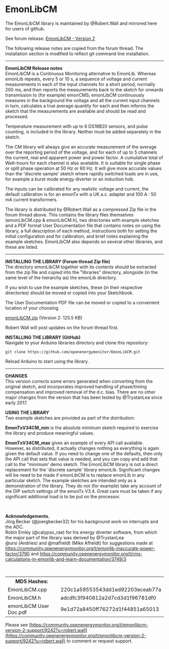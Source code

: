 # EmonLibCM

The EmonLibCM library is maintained by @Robert.Wall and mirrored here for users of github.

See forum release: [EmonLibCM - Version 2](https://community.openenergymonitor.org/t/emonlibcm-version-2/9241)

The following release notes are copied from the forum thread. The installation section is modified to reflect git command line installation.

---

**EmonLibCM Release notes**<br>
EmonLibCM is a Continuous Monitoring alternative to EmonLib. Whereas emonLib repeats, every 5 or 10 s, a sequence of voltage and current measurements in each of the input channels for a short period, normally 200 ms, and then reports the measurements back to the sketch for onwards transmission to (for example) emonCMS; emonLibCM continuously measures in the background the voltage and all the current input channels in turn, calculates a true average quantity for each and then informs the sketch that the measurements are available and should be read and processed.

Temperature measurement with up to 6 DS18B20 sensors, and pulse counting, is included in the library. Neither must be added separately in the sketch.

The CM library will always give an accurate measurement of the average over the reporting period of the voltage, and for each of up to 5 channels the current, real and apparent power and power factor. A cumulative total of Watt-hours for each channel is also available. It is suitable for single phase or split phase operation at 50 Hz or 60 Hz. It will give more accurate values than the 'discrete sample' sketch where rapidly switched loads are in use, for example a burst mode energy diverter or an induction hob. 

The inputs can be calibrated for any realistic voltage and current, the default calibration is for an emonTx with a UK a.c. adapter and 100 A : 50 mA current transformers.

The library is distributed by @Robert.Wall as a compressed Zip file in the forum thread above. This contains the library files themselves (emonLibCM.cpp & emonLibCM.h), two directories with example sketches and a PDF format User Documentation file that contains notes on using the library, a full description of each method, instructions both for setting the initial configuration and for calibration, and brief notes explaining the example sketches. EmonLibCM also depends on several other libraries, and these are listed.

---

**INSTALLING THE LIBRARY (Forum thread Zip file)**<br>
The directory emonLibCM together with its contents should be extracted from the zip file and copied into the "libraries" directory, alongside (in the same level of the hierarchy as) the emonLib directory.

If you wish to use the example sketches, these (in their respective directories) should be moved or copied into your Sketchbook.

The User Documentation PDF file can be moved or copied to a convenient location of your choosing.

<a class="attachment" href="https://community.openenergymonitor.org/uploads/default/original/2X/1/13d1b24912cbd3ce1f6f615c919904981a511688.zip">emonLibCM.zip</a> (Version 2: 125.5 KB)


Robert Wall will post updates on the forum thread first.


**INSTALLING THE LIBRARY (GitHub)**<br>
Navigate to your Arduino libraries directory and clone this repository:

    git clone https://github.com/openenergymonitor/EmonLibCM.git
    
Reload Arduino to start using the library.

---

**CHANGES**<br>
This version corrects some errors generated when converting from the original sketch, and incorporates improved handling of phase/timing compensation and improved removal of the d.c. bias. There are no other major changes from the version that has been tested by @TrystanLea since early 2017.

**USING THE LIBRARY**<br>
Two example sketches are provided as part of the distribution:

**EmonTxV34CM_min** is the absolute minimum sketch required to exercise the library and produce meaningful values.

**EmonTxV34CM_max** gives an example of every API call available. However, as distributed, it actually changes nothing as everything is again given the default value. If you need to change one of the defaults, then only the API call that sets that value is needed, and you can copy and add that call to the "minimum' demo sketch.
The EmonLibCM library is not a direct replacement for the 'discrete sample' library emonLib. Significant changes will be need to be made if emonLibCM is to replace emonLib in any particular sketch.
The example sketches are intended only as a demonstration of the library. They do not (for example) take any account of the DIP switch settings of the emonTx V3.4. Great care must be taken if any significant additional load is to be put on the processor.

&nbsp;

**Acknowledgements.**<br>
Jörg Becker (@joergbecker32) for his background work on interrupts and the ADC.<br>
Robin Emley (@calypso_rae) for his energy diverter software, from which the major part of the library was derived by @TrystanLea<br> 
@ursi (Andries) and @mafheldt (Mike Afheldt) for suggestions made at https://community.openenergymonitor.org/t/emonlib-inaccurate-power-factor/3790 and https://community.openenergymonitor.org/t/rms-calculations-in-emonlib-and-learn-documentation/3749/3

&nbsp;

<table>
<th>MD5 Hashes:</th><th>&nbsp;</th>
<tr><td>EmonLibCM.cpp</td><td>220c1a58553543dd1ed92203eceab77a</td></tr>
<tr><td>EmonLibCM.h</td><td> adcdfc3f940812a2d7cd3d1f96781df0</td></tr>
<tr><td>emonLibCM User Doc.pdf</td><td>9e1d72a8450ff76272d1f44851a65013</td></tr>
</table>

Please see [https://community.openenergymonitor.org/t/emonlibcm-version-2-support/9242?u=robert.wall](https://community.openenergymonitor.org/t/emonlibcm-version-2-support/9242?u=robert.wall) to comment or request support.
